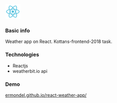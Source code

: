 ![React](https://github.com/ermondel/tsttmp/blob/master/files/React48.png)
### Basic info
Weather app on React. Kottans-frontend-2018 task.
### Technologies
* Reactjs
* weatherbit.io api
### Demo
[ermondel.github.io/react-weather-app/](https://ermondel.github.io/react-weather-app/)
